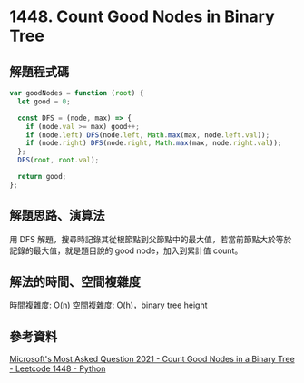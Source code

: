 # 1448. Count Good Nodes in Binary Tree

## 解題程式碼

```javascript
var goodNodes = function (root) {
  let good = 0;

  const DFS = (node, max) => {
    if (node.val >= max) good++;
    if (node.left) DFS(node.left, Math.max(max, node.left.val));
    if (node.right) DFS(node.right, Math.max(max, node.right.val));
  };
  DFS(root, root.val);

  return good;
};
```

## 解題思路、演算法

用 DFS 解題，搜尋時記錄其從根節點到父節點中的最大值，若當前節點大於等於記錄的最大值，就是題目說的 good node，加入到累計值 count。

## 解法的時間、空間複雜度

時間複雜度: O(n)
空間複雜度: O(h)，binary tree height

## 參考資料

[Microsoft's Most Asked Question 2021 - Count Good Nodes in a Binary Tree - Leetcode 1448 - Python](https://youtu.be/7cp5imvDzl4)
